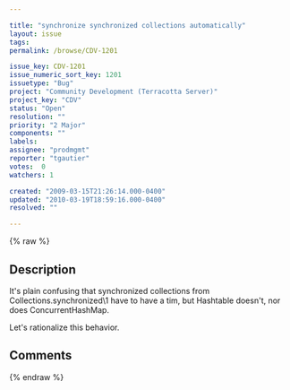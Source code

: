 ```yaml
---

title: "synchronize synchronized collections automatically"
layout: issue
tags: 
permalink: /browse/CDV-1201

issue_key: CDV-1201
issue_numeric_sort_key: 1201
issuetype: "Bug"
project: "Community Development (Terracotta Server)"
project_key: "CDV"
status: "Open"
resolution: ""
priority: "2 Major"
components: ""
labels: 
assignee: "prodmgmt"
reporter: "tgautier"
votes:  0
watchers: 1

created: "2009-03-15T21:26:14.000-0400"
updated: "2010-03-19T18:59:16.000-0400"
resolved: ""

---
```




{% raw %}



## Description

<div markdown="1" class="description">

It's plain confusing that synchronized collections from Collections.synchronized\1 have to have a tim, but Hashtable doesn't, nor does ConcurrentHashMap.  

Let's rationalize this behavior.

</div>

## Comments



{% endraw %}
